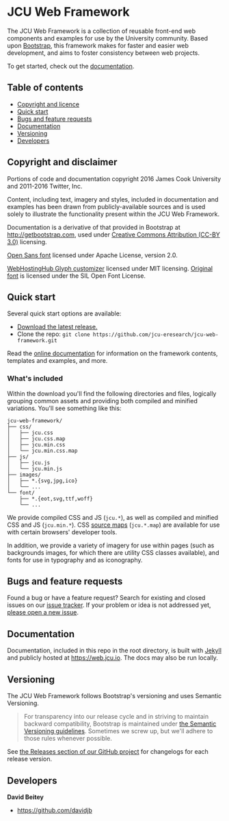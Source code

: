 # JCU Web Framework

The JCU Web Framework is a collection of reusable front-end web components and
examples for use by the University community. Based upon
[Bootstrap](http://getbootstrap.com), this framework makes for faster and easier
web development, and aims to foster consistency between web projects.

To get started, check out the [documentation](https://web.jcu.io).

## Table of contents

- [Copyright and licence](#copyright-and-licence)
- [Quick start](#quick-start)
- [Bugs and feature requests](#bugs-and-feature-requests)
- [Documentation](#documentation)
- [Versioning](#versioning)
- [Developers](#developers)

## Copyright and disclaimer

Portions of code and documentation copyright 2016 James Cook University and
2011-2016 Twitter, Inc.

Content, including text, imagery and styles, included in documentation and
examples has been drawn from publicly-available sources and is used solely to
illustrate the functionality present within the JCU Web Framework.

Documentation is a derivative of that provided in Bootstrap at
<http://getbootstrap.com>, used under [Creative Commons
Attribution (CC-BY 3.0)](https://creativecommons.org/licenses/by/3.0/) licensing.

[Open Sans font](https://www.google.com/fonts/specimen/Open+Sans) licensed under
Apache License, version 2.0.

[WebHostingHub Glyph
customizer](https://github.com/gustavohenke/webhostinghub-glyphs) licensed under
MIT licensing. [Original font](http://www.webhostinghub.com/glyphs/#howToUse) is
licensed under the SIL Open Font License.


## Quick start

Several quick start options are available:

- [Download the latest release.](https://github.com/jcu-eresearch/jcu-web-framework/archive/v4.0.0-alpha.2.zip)
- Clone the repo: `git clone https://github.com/jcu-eresearch/jcu-web-framework.git`

Read the [online documentation](https://web.jcu.io) for information on the
framework contents, templates and examples, and more.

### What's included

Within the download you'll find the following directories and files, logically
grouping common assets and providing both compiled and minified variations.
You'll see something like this:

```
jcu-web-framework/
├── css/
│   ├── jcu.css
│   ├── jcu.css.map
│   ├── jcu.min.css
│   └── jcu.min.css.map
├── js/
│   ├── jcu.js
│   └── jcu.min.js
├── images/
│   ├── *.{svg,jpg,ico}
│   └── ...
└── font/
    ├── *.{eot,svg,ttf,woff}
    └── ...
```

We provide compiled CSS and JS (`jcu.*`), as well as compiled and minified
CSS and JS (`jcu.min.*`). CSS [source
maps](https://developer.chrome.com/devtools/docs/css-preprocessors)
(`jcu.*.map`) are available for use with certain browsers' developer
tools.

In addition, we provide a variety of imagery for use within pages (such as
backgrounds images, for which there are utility CSS classes available), and
fonts for use in typography and as iconography.

## Bugs and feature requests

Found a bug or have a feature request? Search for existing and closed issues on
our [issue tracker](https://github.com/jcu-eresearch/jcu-web-framework/issues).
If your problem or idea is not addressed yet, [please open a new
issue](https://github.com/jcu-eresearch/jcu-web-framework/issues/new).


## Documentation

Documentation, included in this repo in the root directory, is built with
[Jekyll](http://jekyllrb.com) and publicly hosted at <https://web.jcu.io>. The
docs may also be run locally.


## Versioning

The JCU Web Framework follows Bootstrap's versioning and uses Semantic
Versioning.

> For transparency into our release cycle and in striving to maintain backward
compatibility, Bootstrap is maintained under [the Semantic Versioning
guidelines](http://semver.org/). Sometimes we screw up, but we'll adhere to
those rules whenever possible.

See [the Releases section of our GitHub
project](https://github.com/jcu-eresearch/jcu-web-framework/releases) for changelogs for each
release version.

## Developers

**David Beitey**

- <https://github.com/davidjb>
